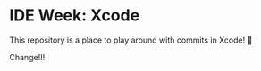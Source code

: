 # IDE Week: Xcode


This repository is a place to play around with commits in Xcode! :tada:

Change!!!
